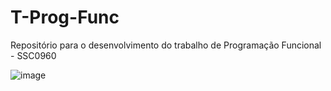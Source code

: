 # T-Prog-Func
Repositório para o desenvolvimento do trabalho de Programação Funcional - SSC0960

![image](https://github.com/Dauboau/T-Prog-Func/assets/86164187/52ff824e-61cf-424f-98d9-089452f382d2)
